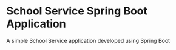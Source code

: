 # School Service Spring Boot Application

A simple School Service application developed using Spring Boot 